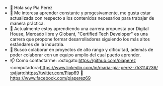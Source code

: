 - 👋 Hola soy Pia Perez
- 👀 Me interesa aprender constante y progesivamente, me gusta estar actualizada con respecto a los contenidos necesarios para trabajar de manera práctica.
- 🌱 Actualmente estoy aprendiendo una carrera propuesta por Digital House,  Mercado libre y Globant, "Certified Tech Developer" es una carrera que propone formar desarrolladores siguiendo los más altos estándares de la industria.
- 💞️ Busco colaborar en proyectos de alto rango y dificultad, además de poder colaborar con un equipo amplio del cual puedo aprender.
- 📫 Como contactarme: 
:octogato:https://github.com/piaperez
:computadora:https://www.linkedin.com/in/maria-pia-perez-753114236/
:pájaro:https://twitter.com/Piap69
:iphone:https://www.facebook.com/piaperez69
